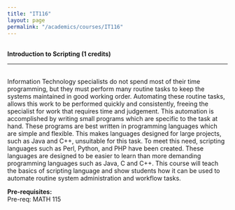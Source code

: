 ```yaml
---
title: "IT116"
layout: page
permalink: "/academics/courses/IT116"
---
```




\
**Introduction to Scripting (1 credits)**

---

\
Information Technology specialists do not spend most of their time programming, but they must perform many routine tasks to keep the systems maintained in good working order. Automating these routine tasks, allows this work to be performed quickly and consistently, freeing the specialist for work that requires time and judgement. This automation is accomplished by writing small programs which are specific to the task at hand. These programs are best written in programming languages which are simple and flexible. This makes languages designed for large projects, such as Java and C++, unsuitable for this task. To meet this need, scripting languages such as Perl, Python, and PHP have been created. These languages are designed to be easier to learn than more demanding programming languages such as Java, C and C++. This course will teach the basics of scripting language and show students how it can be used to automate routine system administration and workflow tasks.

**Pre-requisites:**
\
Pre-req: MATH 115
